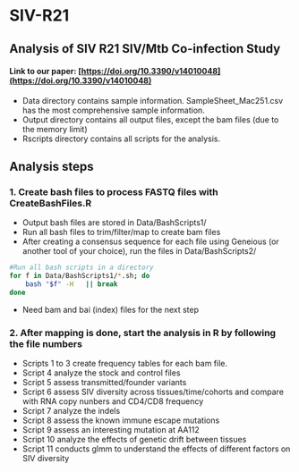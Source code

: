 # SIV-R21

## Analysis of SIV R21 SIV/Mtb Co-infection Study
#### Link to our paper: [https://doi.org/10.3390/v14010048](https://doi.org/10.3390/v14010048)


* Data directory contains sample information. SampleSheet_Mac251.csv has the most comprehensive sample information.
* Output directory contains all output files, except the bam files (due to the memory limit)
* Rscripts directory contains all scripts for the analysis. 


## Analysis steps

### 1. Create bash files to process FASTQ files with CreateBashFiles.R 

* Output bash files are stored in Data/BashScripts1/
* Run all bash files to trim/filter/map to create bam files
* After creating a consensus sequence for each file using Geneious (or another tool of your choice), run the files in Data/BashScripts2/ 
	
```bash
#Run all bash scripts in a directory
for f in Data/BashScripts1/*.sh; do
	bash "$f" -H   || break 
done
```
* Need bam and bai (index) files for the next step  
    
### 2. After mapping is done, start the analysis in R by following the file numbers

* Scripts 1 to 3 create frequency tables for each bam file.
* Script 4 analyze the stock and control files 
* Script 5 assess transmitted/founder variants 
* Script 6 assess SIV diversity across tissues/time/cohorts and compare with RNA copy nunbers and CD4/CD8 frequency
* Script 7 analyze the indels 
* Script 8 assess the known immune escape mutations 
* Script 9 assess an interesting mutation at AA112
* Script 10 analyze the effects of genetic drift between tissues
* Script 11 conducts glmm to understand the effects of different factors on SIV diversity
    
